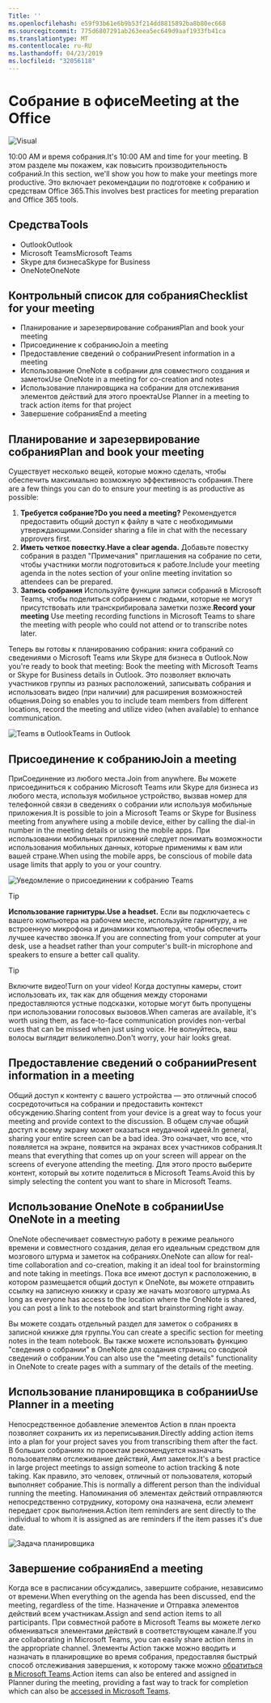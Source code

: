 ```yaml
---
Title: ''
ms.openlocfilehash: e59f93b61e6b9b53f214dd8815892ba8b80ec668
ms.sourcegitcommit: 775d6807291ab263eea5ec649d9aaf1933fb41ca
ms.translationtype: MT
ms.contentlocale: ru-RU
ms.lasthandoff: 04/23/2019
ms.locfileid: "32056118"
---
```

# <a name="meeting-at-the-office"></a><span data-ttu-id="0b111-102">Собрание в офисе</span><span class="sxs-lookup"><span data-stu-id="0b111-102">Meeting at the Office</span></span>

![Visual](media/ditl_meeting.png)

<span data-ttu-id="0b111-104">10:00 AM и время собрания.</span><span class="sxs-lookup"><span data-stu-id="0b111-104">It's 10:00 AM and time for your meeting.</span></span> <span data-ttu-id="0b111-105">В этом разделе мы покажем, как повысить производительность собраний.</span><span class="sxs-lookup"><span data-stu-id="0b111-105">In this section, we'll show you how to make your meetings more productive.</span></span>  <span data-ttu-id="0b111-106">Это включает рекомендации по подготовке к собранию и средствам Office 365.</span><span class="sxs-lookup"><span data-stu-id="0b111-106">This involves best practices for meeting preparation and Office 365 tools.</span></span>  

## <a name="tools"></a><span data-ttu-id="0b111-107">Средства</span><span class="sxs-lookup"><span data-stu-id="0b111-107">Tools</span></span>
- <span data-ttu-id="0b111-108">Outlook</span><span class="sxs-lookup"><span data-stu-id="0b111-108">Outlook</span></span>
- <span data-ttu-id="0b111-109">Microsoft Teams</span><span class="sxs-lookup"><span data-stu-id="0b111-109">Microsoft Teams</span></span>
- <span data-ttu-id="0b111-110">Skype для бизнеса</span><span class="sxs-lookup"><span data-stu-id="0b111-110">Skype for Business</span></span>
- <span data-ttu-id="0b111-111">OneNote</span><span class="sxs-lookup"><span data-stu-id="0b111-111">OneNote</span></span>

## <a name="checklist-for-your-meeting"></a><span data-ttu-id="0b111-112">Контрольный список для собрания</span><span class="sxs-lookup"><span data-stu-id="0b111-112">Checklist for your meeting</span></span>
- <span data-ttu-id="0b111-113">Планирование и зарезервирование собрания</span><span class="sxs-lookup"><span data-stu-id="0b111-113">Plan and book your meeting</span></span>
- <span data-ttu-id="0b111-114">Присоединение к собранию</span><span class="sxs-lookup"><span data-stu-id="0b111-114">Join a meeting</span></span>
- <span data-ttu-id="0b111-115">Предоставление сведений о собрании</span><span class="sxs-lookup"><span data-stu-id="0b111-115">Present information in a meeting</span></span>
- <span data-ttu-id="0b111-116">Использование OneNote в собрании для совместного создания и заметок</span><span class="sxs-lookup"><span data-stu-id="0b111-116">Use OneNote in a meeting for co-creation and notes</span></span>
- <span data-ttu-id="0b111-117">Использование планировщика на собрании для отслеживания элементов действий для этого проекта</span><span class="sxs-lookup"><span data-stu-id="0b111-117">Use Planner in a meeting to track action items for that project</span></span>
- <span data-ttu-id="0b111-118">Завершение собрания</span><span class="sxs-lookup"><span data-stu-id="0b111-118">End a meeting</span></span>
 
## <a name="plan-and-book-your-meeting"></a><span data-ttu-id="0b111-119">Планирование и зарезервирование собрания</span><span class="sxs-lookup"><span data-stu-id="0b111-119">Plan and book your meeting</span></span>
<span data-ttu-id="0b111-120">Существует несколько вещей, которые можно сделать, чтобы обеспечить максимально возможную эффективность собрания.</span><span class="sxs-lookup"><span data-stu-id="0b111-120">There are a few things you can do to ensure your meeting is as productive as possible:</span></span>

1. <span data-ttu-id="0b111-121">**Требуется собрание?**</span><span class="sxs-lookup"><span data-stu-id="0b111-121">**Do you need a meeting?**</span></span> <span data-ttu-id="0b111-122">Рекомендуется предоставить общий доступ к файлу в чате с необходимыми утверждающими.</span><span class="sxs-lookup"><span data-stu-id="0b111-122">Consider sharing a file in chat with the necessary approvers first.</span></span>  
1. <span data-ttu-id="0b111-123">**Иметь четкое повестку.**</span><span class="sxs-lookup"><span data-stu-id="0b111-123">**Have a clear agenda.**</span></span>  <span data-ttu-id="0b111-124">Добавьте повестку собрания в раздел "Примечания" приглашения на собрание по сети, чтобы участники могли подготовиться к работе.</span><span class="sxs-lookup"><span data-stu-id="0b111-124">Include your meeting agenda in the notes section of your online meeting invitation so attendees can be prepared.</span></span>
1. <span data-ttu-id="0b111-125">**Запись собрания**  Используйте функции записи собраний в Microsoft Teams, чтобы поделиться собранием с людьми, которые не могут присутствовать или транскрибировала заметки позже.</span><span class="sxs-lookup"><span data-stu-id="0b111-125">**Record your meeting**  Use meeting recording functions in Microsoft Teams to share the meeting with people who could not attend or to transcribe notes later.</span></span>  

<span data-ttu-id="0b111-126">Теперь вы готовы к планированию собрания: книга собраний со сведениями о Microsoft Teams или Skype для бизнеса в Outlook.</span><span class="sxs-lookup"><span data-stu-id="0b111-126">Now you're ready to book that meeting:  Book the meeting with Microsoft Teams or Skype for Business details in Outlook.</span></span> <span data-ttu-id="0b111-127">Это позволяет включать участников группы из разных расположений, записывать собрания и использовать видео (при наличии) для расширения возможностей общения.</span><span class="sxs-lookup"><span data-stu-id="0b111-127">Doing so enables you to include team members from different locations, record the meeting and utilize video (when available) to enhance communication.</span></span> 

![<span data-ttu-id="0b111-128">Teams в Outlook</span><span class="sxs-lookup"><span data-stu-id="0b111-128">Teams in Outlook</span></span> ](media/ditl_teamsoutlook.png)

## <a name="join-a-meeting"></a><span data-ttu-id="0b111-129">Присоединение к собранию</span><span class="sxs-lookup"><span data-stu-id="0b111-129">Join a meeting</span></span>
<span data-ttu-id="0b111-130">ПриСоединение из любого места.</span><span class="sxs-lookup"><span data-stu-id="0b111-130">Join from anywhere.</span></span> <span data-ttu-id="0b111-131">Вы можете присоединиться к собранию Microsoft Teams или Skype для бизнеса из любого места, используя мобильное устройство, вызвав номер для телефонной связи в сведениях о собрании или используя мобильные приложения.</span><span class="sxs-lookup"><span data-stu-id="0b111-131">It is possible to join a Microsoft Teams or Skype for Business meeting from anywhere using a mobile device, either by calling the dial-in number in the meeting details or using the mobile apps.</span></span> <span data-ttu-id="0b111-132">При использовании мобильных приложений следует понимать возможности использования мобильных данных, которые применимы к вам или вашей стране.</span><span class="sxs-lookup"><span data-stu-id="0b111-132">When using the mobile apps, be conscious of mobile data usage limits that apply to you or your country.</span></span>

![Уведомление о присоединении к собранию Teams](media/ditl_teamsjoin.png)

> [!TIP]
> <span data-ttu-id="0b111-134">**Использование гарнитуры.**</span><span class="sxs-lookup"><span data-stu-id="0b111-134">**Use a headset.**</span></span> <span data-ttu-id="0b111-135">Если вы подключаетесь с вашего компьютера на рабочем месте, используйте гарнитуру, а не встроенную микрофона и динамики компьютера, чтобы обеспечить лучшее качество звонка.</span><span class="sxs-lookup"><span data-stu-id="0b111-135">If you are connecting from your computer at your desk, use a headset rather than your computer's built-in microphone and speakers to ensure a better call quality.</span></span>

> [!TIP]
> <span data-ttu-id="0b111-136">Включите видео!</span><span class="sxs-lookup"><span data-stu-id="0b111-136">Turn on your video!</span></span> <span data-ttu-id="0b111-137">Когда доступны камеры, стоит использовать их, так как для общения между сторонами предоставляются устные подсказки, которые могут быть пропущены при использовании голосовых вызовов.</span><span class="sxs-lookup"><span data-stu-id="0b111-137">When cameras are available, it's worth using them, as face-to-face communication provides non-verbal cues that can be missed when just using voice.</span></span> <span data-ttu-id="0b111-138">Не волнуйтесь, ваш волосы выглядит великолепно.</span><span class="sxs-lookup"><span data-stu-id="0b111-138">Don't worry, your hair looks great.</span></span> 

## <a name="present-information-in-a-meeting"></a><span data-ttu-id="0b111-139">Предоставление сведений о собрании</span><span class="sxs-lookup"><span data-stu-id="0b111-139">Present information in a meeting</span></span>
<span data-ttu-id="0b111-140">Общий доступ к контенту с вашего устройства — это отличный способ сосредоточиться на собрании и предоставить контекст обсуждению.</span><span class="sxs-lookup"><span data-stu-id="0b111-140">Sharing content from your device is a great way to focus your meeting and provide context to the discussion.</span></span> <span data-ttu-id="0b111-141">В общем случае общий доступ к всему экрану может оказаться неудачной идеей.</span><span class="sxs-lookup"><span data-stu-id="0b111-141">In general, sharing your entire screen can be a bad idea.</span></span> <span data-ttu-id="0b111-142">Это означает, что все, что появляется на экране, появится на экранах всех участников собрания.</span><span class="sxs-lookup"><span data-stu-id="0b111-142">It means that everything that comes up on your screen will appear on the screens of everyone attending the meeting.</span></span> <span data-ttu-id="0b111-143">Для этого просто выберите контент, который вы хотите поделиться в Microsoft Teams.</span><span class="sxs-lookup"><span data-stu-id="0b111-143">Avoid this by simply selecting the content you want to share in Microsoft Teams.</span></span> 

## <a name="use-onenote-in-a-meeting"></a><span data-ttu-id="0b111-144">Использование OneNote в собрании</span><span class="sxs-lookup"><span data-stu-id="0b111-144">Use OneNote in a meeting</span></span>
<span data-ttu-id="0b111-145">OneNote обеспечивает совместную работу в режиме реального времени и совместного создания, делая его идеальным средством для мозгового штурма и заметок на собраниях.</span><span class="sxs-lookup"><span data-stu-id="0b111-145">OneNote can allow for real-time collaboration and co-creation, making it an ideal tool for brainstorming and note taking in meetings.</span></span> <span data-ttu-id="0b111-146">Пока все имеют доступ к расположению, в котором размещается общий доступ к OneNote, вы можете отправить ссылку на записную книжку и сразу же начать мозгового штурма.</span><span class="sxs-lookup"><span data-stu-id="0b111-146">As long as everyone has access to the location where the OneNote is shared, you can post a link to the notebook and start brainstorming right away.</span></span>

<span data-ttu-id="0b111-147">Вы можете создать отдельный раздел для заметок о собраниях в записной книжке для группы.</span><span class="sxs-lookup"><span data-stu-id="0b111-147">You can create a specific section for meeting notes in the team notebook.</span></span> <span data-ttu-id="0b111-148">Вы также можете использовать функцию "сведения о собрании" в OneNote для создания страниц со сводкой сведений о собрании.</span><span class="sxs-lookup"><span data-stu-id="0b111-148">You can also use the "meeting details" functionality in OneNote to create pages with a summary of the details of the meeting.</span></span>

## <a name="use-planner-in-a-meeting"></a><span data-ttu-id="0b111-149">Использование планировщика в собрании</span><span class="sxs-lookup"><span data-stu-id="0b111-149">Use Planner in a meeting</span></span>
<span data-ttu-id="0b111-150">Непосредственное добавление элементов Action в план проекта позволяет сохранить их из переписывания.</span><span class="sxs-lookup"><span data-stu-id="0b111-150">Directly adding action items into a plan for your project saves you from transcribing them after the fact.</span></span> <span data-ttu-id="0b111-151">В больших собраниях по проектам рекомендуется назначать пользователям отслеживание действий, _Амп_ заметок.</span><span class="sxs-lookup"><span data-stu-id="0b111-151">It's a best practice in large project meetings to assign someone to action tracking & note taking.</span></span> <span data-ttu-id="0b111-152">Как правило, это человек, отличный от пользователя, который выполняет собрание.</span><span class="sxs-lookup"><span data-stu-id="0b111-152">This is normally a different person than the individual running the meeting.</span></span> <span data-ttu-id="0b111-153">Напоминания об элементах действий отправляются непосредственно сотруднику, которому она назначена, если элемент передает срок выполнения.</span><span class="sxs-lookup"><span data-stu-id="0b111-153">Action item reminders are sent directly to the individual to whom it is assigned as are reminders if the item passes it's due date.</span></span> 

![Задача планировщика](media/ditl_task.png)

## <a name="end-a-meeting"></a><span data-ttu-id="0b111-155">Завершение собрания</span><span class="sxs-lookup"><span data-stu-id="0b111-155">End a meeting</span></span>
<span data-ttu-id="0b111-156">Когда все в расписании обсуждались, завершите собрание, независимо от времени.</span><span class="sxs-lookup"><span data-stu-id="0b111-156">When everything on the agenda has been discussed, end the meeting, regardless of the time.</span></span> <span data-ttu-id="0b111-157">Назначение и Отправка элементов действий всем участникам.</span><span class="sxs-lookup"><span data-stu-id="0b111-157">Assign and send action items to all participants.</span></span> <span data-ttu-id="0b111-158">При совместной работе в Microsoft Teams вы можете легко обмениваться элементами действий в соответствующем канале.</span><span class="sxs-lookup"><span data-stu-id="0b111-158">If you are collaborating in Microsoft Teams, you can easily share action items in the appropriate channel.</span></span> <span data-ttu-id="0b111-159">Элементы Action также можно вводить и назначать в планировщике во время собрания, предоставляя быстрый способ отслеживания завершения, к которому также можно [обратиться в Microsoft Teams](https://support.office.com/en-us/article/use-planner-in-microsoft-teams-62798a9f-e8f7-4722-a700-27dd28a06ee0).</span><span class="sxs-lookup"><span data-stu-id="0b111-159">Action items can also be entered and assigned in Planner during the meeting, providing a fast way to track for completion which can also be [accessed in Microsoft Teams](https://support.office.com/en-us/article/use-planner-in-microsoft-teams-62798a9f-e8f7-4722-a700-27dd28a06ee0).</span></span> 